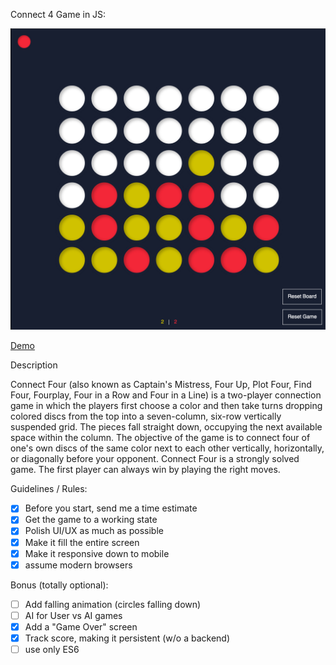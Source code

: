 Connect 4 Game in JS:

![Connect Four Screenshot](https://github.com/hemstreet/Connect-Four/blob/master/public/images/screenshot.png?raw=true "Connect Four screenshot")

[Demo](http://jonhemstreet.com/connectFour/)

Description
 
Connect Four (also known as Captain's Mistress, Four Up, Plot Four, Find Four, Fourplay, Four in a Row and Four in a Line) 
is a two-player connection game in which the players first choose a color and then take turns dropping colored discs from 
the top into a seven-column, six-row vertically suspended grid. The pieces fall straight down, occupying the next available 
space within the column. The objective of the game is to connect four of one's own discs of the same color next to each 
other vertically, horizontally, or diagonally before your opponent. Connect Four is a strongly solved game. The first 
player can always win by playing the right moves.

Guidelines / Rules:
- [x] Before you start, send me a time estimate
- [x] Get the game to a working state
- [x] Polish UI/UX as much as possible
- [x] Make it fill the entire screen
- [x] Make it responsive down to mobile
- [x] assume modern browsers

Bonus (totally optional):
- [ ] Add falling animation (circles falling down)
- [ ] AI for User vs AI games
- [x] Add a "Game Over" screen
- [x] Track score, making it persistent (w/o a backend)
- [ ] use only ES6